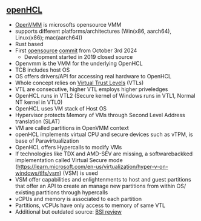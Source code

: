 ## [openHCL](https://openvmm.dev/guide/user_guide/openhcl.html)

* [OpenVMM](https://openvmm.dev/guide/user_guide/openvmm.html) is microsofts opensource VMM
* supports different platforms/architectures (Win(x86, aarch64), Linux(x86); mac(aarch64))
* Rust based
* First [opensource](https://github.com/microsoft/openvmm) [commit](https://github.com/microsoft/openvmm/commit/304657e9a9240e6124d4432f92e7c81ca17fa373) from October 3rd 2024
    * Development started in 2019 closed source
* Openvmm is the VMM for the underlying OpenHCL 
* TCB includes host OS
* OS offers drivers/API for accessing real hardware to OpenHCL
* Whole concept relies on [Virtual Trust Levels](https://learn.microsoft.com/en-us/virtualization/hyper-v-on-windows/tlfs/vsm) (VTLs)
* VTL are consecutive, higher VTL employs higher priveledges
* OpenHCL runs in VTL2 (Secure kernel of Windows runs in VTL1, Normal NT kernel in VTL0)
* OpenHCL uses VM stack of Host OS
* Hypervisor protects Memory of VMs through Second Level Address translation (SLAT)
* VM are called partitions in OpenVMM context
* openHCL implements virtual CPU and secure devices such as vTPM, is base of Paravirtualization
* OpenHCL offers Hypercalls to modify VMs 
* If technologies like TDX and AMD-SEV are missing, a softwarebackked implementation called Virtual Secure mode (https://learn.microsoft.com/en-us/virtualization/hyper-v-on-windows/tlfs/vsm) (VSM) is used
* VSM offer capabilities and enlightenments to host and guest partitions that offer an API to create an manage new partitions from within OS/ existing partitions through hypercalls
* vCPUs and memory is associated to each partition
* Partitions, vCPUs have only access to memory of same VTL
* Additional but outdated source: [BSI review](../sources/vsm_architecture_signed.pdf) 





